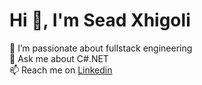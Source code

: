 <h1>Hi 👋, I'm Sead Xhigoli</h1>

🤝 I’m passionate about fullstack engineering </br>
💬 Ask me about C#.NET </br>
📫 Reach me on [Linkedin](https://www.linkedin.com/in/seadxhigoli/)
